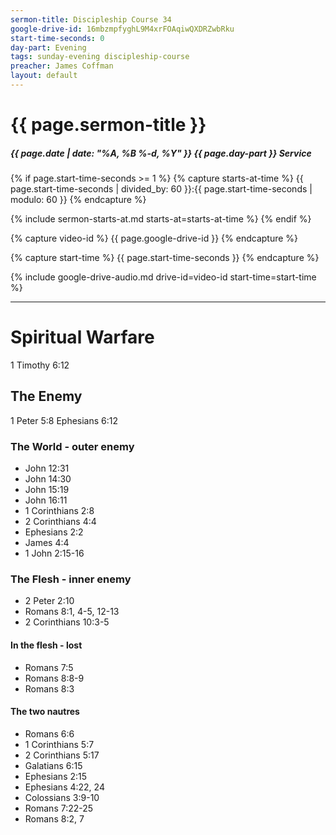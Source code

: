 ```yaml
---
sermon-title: Discipleship Course 34
google-drive-id: 16mbzmpfyghL9M4xrFOAqiwQXDRZwbRku
start-time-seconds: 0
day-part: Evening
tags: sunday-evening discipleship-course
preacher: James Coffman
layout: default
---
```


# {{ page.sermon-title }}

##### {{ page.date | date: "%A, %B %-d, %Y" }} {{ page.day-part }} Service

{% if page.start-time-seconds >= 1 %}
{% capture starts-at-time %}
{{ page.start-time-seconds | divided_by: 60 }}:{{ page.start-time-seconds | modulo: 60 }}
{% endcapture %}

{% include sermon-starts-at.md starts-at=starts-at-time %}
{% endif %}

{% capture video-id %}
{{ page.google-drive-id }}
{% endcapture %}

{% capture start-time %}
{{ page.start-time-seconds }}
{% endcapture %}

{% include google-drive-audio.md drive-id=video-id start-time=start-time %}

***

# Spiritual Warfare

1 Timothy 6:12

## The Enemy 

1 Peter 5:8
Ephesians 6:12

### The World - outer enemy
- John 12:31
- John 14:30
- John 15:19
- John 16:11
- 1 Corinthians 2:8
- 2 Corinthians 4:4
- Ephesians 2:2
- James 4:4
- 1 John 2:15-16

### The Flesh - inner enemy

- 2 Peter 2:10
- Romans 8:1, 4-5, 12-13
- 2 Corinthians 10:3-5

#### In the flesh - lost

- Romans 7:5
- Romans 8:8-9
- Romans 8:3

#### The two nautres

- Romans 6:6
- 1 Corinthians 5:7
- 2 Corinthians 5:17
- Galatians 6:15
- Ephesians 2:15
- Ephesians 4:22, 24
- Colossians 3:9-10
- Romans 7:22-25
- Romans 8:2, 7